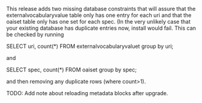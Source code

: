 This release adds two missing database constraints that will assure that the externalvocabularyvalue table only has one entry for each uri and that the oaiset table only has one set for each spec. (In the very unlikely case that your existing database has duplicate entries now, install would fail. This can be checked by running

SELECT uri, count(*) FROM externalvocabularyvaluet group by uri;

and

SELECT spec, count(*) FROM oaiset group by spec;

and then removing any duplicate rows (where count>1).




TODO: Add note about reloading metadata blocks after upgrade.